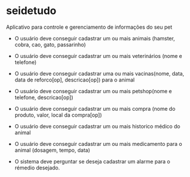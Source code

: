 # seidetudo
Aplicativo para controle e gerenciamento de informações do seu pet

* O usuário deve conseguir cadastrar um ou mais animais (hamster, cobra, cao, gato, passarinho)

* O usuário deve conseguir cadastrar um ou mais veterinários (nome e telefone)
* O usuário deve conseguir cadastrar uma ou mais vacinas(nome, data, data de reforco[op], descricao[op]) para o animal
* O usuário deve conseguir cadastrar um ou mais petshop(nome e telefone, descricao[op])
* O usuário deve conseguir cadastrar um ou mais compra (nome do produto, valor, local da compra[op])
* O usuário deve conseguir cadastrar um ou mais historico médico do animal
* O usuário deve conseguir cadastrar um ou mais medicamento para o animal (dosagem, tempo, data)
* O sistema deve perguntar se deseja cadastrar um alarme para o rémedio desejado. 